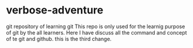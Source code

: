 # verbose-adventure

git repository of learning git
This repo is only used for the learnig purpose of git by the all learners.
Here I have discuss all the command and concept of te git and github.
this is the third change.
